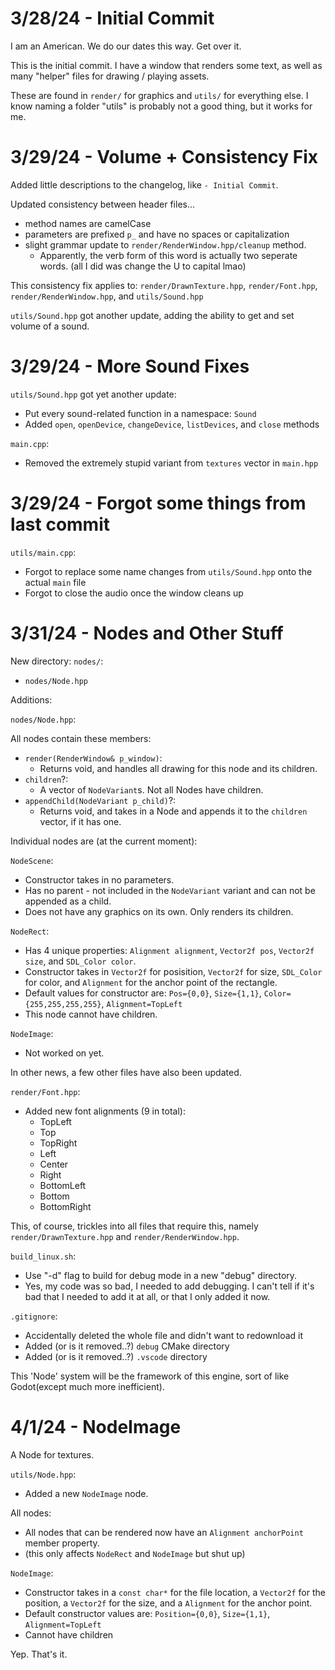 # 3/28/24 - Initial Commit

I am an American. We do our dates this way. Get over it.

This is the initial commit. I have a window that renders some text, as well as many "helper" files for drawing / playing assets.

These are found in `render/` for graphics and `utils/` for everything else. I know naming a folder "utils" is probably not a good thing, but it works for me.

# 3/29/24 - Volume + Consistency Fix

Added little descriptions to the changelog, like `- Initial Commit`.

Updated consistency between header files...

- method names are camelCase
- parameters are prefixed `p_` and have no spaces or capitalization
- slight grammar update to `render/RenderWindow.hpp/cleanup` method.
  - Apparently, the verb form of this word is actually two seperate words. (all I did was change the U to capital lmao)

This consistency fix applies to: `render/DrawnTexture.hpp`, `render/Font.hpp`, `render/RenderWindow.hpp`, and `utils/Sound.hpp`

`utils/Sound.hpp` got another update, adding the ability to get and set volume of a sound.

# 3/29/24 - More Sound Fixes

`utils/Sound.hpp` got yet another update:

- Put every sound-related function in a namespace: `Sound`
- Added `open`, `openDevice`, `changeDevice`, `listDevices`, and `close` methods

`main.cpp`:

- Removed the extremely stupid variant from `textures` vector in `main.hpp`

# 3/29/24 - Forgot some things from last commit

`utils/main.cpp`:

- Forgot to replace some name changes from `utils/Sound.hpp` onto the actual `main` file
- Forgot to close the audio once the window cleans up

# 3/31/24 - Nodes and Other Stuff

New directory: `nodes/`:
- `nodes/Node.hpp`

Additions:

`nodes/Node.hpp`:

All nodes contain these members:

- `render(RenderWindow& p_window)`:
  - Returns void, and handles all drawing for this node and its children.
- `children`?:
  - A vector of `NodeVariant`s. Not all Nodes have children.
- `appendChild(NodeVariant p_child)`?:
  - Returns void, and takes in a Node and appends it to the `children` vector, if it has one.

Individual nodes are (at the current moment):

`NodeScene`:

- Constructor takes in no parameters.
- Has no parent - not included in the `NodeVariant` variant and can not be appended as a child.
- Does not have any graphics on its own. Only renders its children.

`NodeRect`:

- Has 4 unique properties: `Alignment alignment`, `Vector2f pos`, `Vector2f size`, and `SDL_Color color`.
- Constructor takes in `Vector2f` for posisition, `Vector2f` for size, `SDL_Color` for color, and `Alignment` for the anchor point of the rectangle.
- Default values for constructor are: `Pos={0,0}`, `Size={1,1}`, `Color={255,255,255,255}`, `Alignment=TopLeft`
- This node cannot have children.

`NodeImage`:

- Not worked on yet.

In other news, a few other files have also been updated.

`render/Font.hpp`:

- Added new font alignments (9 in total):
  - TopLeft
  - Top
  - TopRight
  - Left
  - Center
  - Right
  - BottomLeft
  - Bottom
  - BottomRight

This, of course, trickles into all files that require this, namely `render/DrawnTexture.hpp` and `render/RenderWindow.hpp`.

`build_linux.sh`:

- Use "-d" flag to build for debug mode in a new "debug" directory.
- Yes, my code was so bad, I needed to add debugging. I can't tell if it's bad that I needed to add it at all, or that I only added it now.


`.gitignore`:

- Accidentally deleted the whole file and didn't want to redownload it
- Added (or is it removed..?) `debug` CMake directory
- Added (or is it removed..?) `.vscode` directory

This 'Node' system will be the framework of this engine, sort of like Godot(except much more inefficient).

# 4/1/24 - NodeImage

A Node for textures.

`utils/Node.hpp`:

- Added a new `NodeImage` node.

All nodes:

- All nodes that can be rendered now have an `Alignment anchorPoint` member property.
- (this only affects `NodeRect` and `NodeImage` but shut up)

`NodeImage`:

- Constructor takes in a `const char*` for the file location, a `Vector2f` for the position, a `Vector2f` for the size, and a `Alignment` for the anchor point.
- Default constructor values are: `Position={0,0}`, `Size={1,1}`, `Alignment=TopLeft`
- Cannot have children

Yep. That's it.
